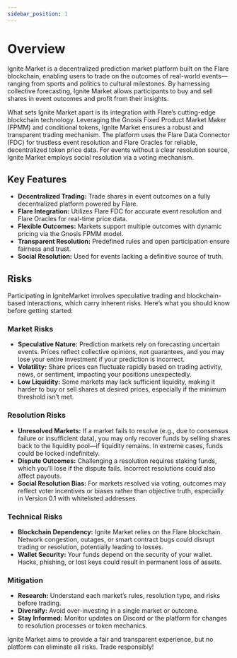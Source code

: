 ```yaml
---
sidebar_position: 1
---
```

# Overview

Ignite Market is a decentralized prediction market platform built on the Flare blockchain, enabling users to trade on the outcomes of real-world events—ranging from sports and politics to cultural milestones. By harnessing collective forecasting, Ignite Market allows participants to buy and sell shares in event outcomes and profit from their insights.

What sets Ignite Market apart is its integration with Flare’s cutting-edge blockchain technology. Leveraging the Gnosis Fixed Product Market Maker (FPMM) and conditional tokens, Ignite Market ensures a robust and transparent trading mechanism. The platform uses the Flare Data Connector (FDC) for trustless event resolution and Flare Oracles for reliable, decentralized token price data. For events without a clear resolution source, Ignite Market employs social resolution via a voting mechanism.

## Key Features
- **Decentralized Trading:** Trade shares in event outcomes on a fully decentralized platform powered by Flare.
- **Flare Integration:** Utilizes Flare FDC for accurate event resolution and Flare Oracles for real-time price data.
- **Flexible Outcomes:** Markets support multiple outcomes with dynamic pricing via the Gnosis FPMM model.
- **Transparent Resolution:** Predefined rules and open participation ensure fairness and trust.
- **Social Resolution:** Used for events lacking a definitive source of truth.

## Risks

Participating in IgniteMarket involves speculative trading and blockchain-based interactions, which carry inherent risks. Here’s what you should know before getting started:

### Market Risks
- **Speculative Nature:** Prediction markets rely on forecasting uncertain events. Prices reflect collective opinions, not guarantees, and you may lose your entire investment if your prediction is incorrect.
- **Volatility:** Share prices can fluctuate rapidly based on trading activity, news, or sentiment, impacting your positions unexpectedly.
- **Low Liquidity:** Some markets may lack sufficient liquidity, making it harder to buy or sell shares at desired prices, especially if the minimum threshold isn’t met.

### Resolution Risks
- **Unresolved Markets:** If a market fails to resolve (e.g., due to consensus failure or insufficient data), you may only recover funds by selling shares back to the liquidity pool—if liquidity remains. In extreme cases, funds could be locked indefinitely.
- **Dispute Outcomes:** Challenging a resolution requires staking funds, which you’ll lose if the dispute fails. Incorrect resolutions could also affect payouts.
- **Social Resolution Bias:** For markets resolved via voting, outcomes may reflect voter incentives or biases rather than objective truth, especially in Version 0.1 with whitelisted addresses.

### Technical Risks
- **Blockchain Dependency:** Ignite Market relies on the Flare blockchain. Network congestion, outages, or smart contract bugs could disrupt trading or resolution, potentially leading to losses.
- **Wallet Security:** Your funds depend on the security of your wallet. Hacks, phishing, or lost keys could result in permanent loss of assets.

### Mitigation
- **Research:** Understand each market’s rules, resolution type, and risks before trading.
- **Diversify:** Avoid over-investing in a single market or outcome.
- **Stay Informed:** Monitor updates on Discord or the platform for changes to resolution processes or token mechanics.

Ignite Market aims to provide a fair and transparent experience, but no platform can eliminate all risks. Trade responsibly!